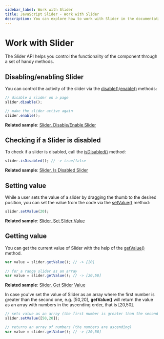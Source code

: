 ```yaml
---
sidebar_label: Work with Slider
title: JavaScript Slider - Work with Slider 
description: You can explore how to work with Slider in the documentation of the DHTMLX JavaScript UI library. Browse developer guides and API reference, try out code examples and live demos, and download a free 30-day evaluation version of DHTMLX Suite 7.
---
```


# Work with Slider

The Slider API helps you control the functionality of the component through a set of handy methods.

## Disabling/enabling Slider

You can control the activity of the slider via the [disable()](slider/api/slider_disable_method.md)/[enable()](slider/api/slider_enable_method.md) methods:

~~~js
// disable a slider on a page
slider.disable();

// make the slider active again
slider.enable();
~~~

**Related sample**: [Slider. Disable/Enable Slider](https://snippet.dhtmlx.com/po9hsc2l)

## Checking if a Slider is disabled

To check if a slider is disabled, call the [isDisabled()](slider/api/slider_isdisabled_method.md) method:

~~~js
slider.isDisabled(); // -> true/false
~~~

**Related sample**: [Slider. Is Disabled Slider](https://snippet.dhtmlx.com/fbo18fue)

## Setting value

While a user sets the value of a slider by dragging the thumb to the desired position, you can set the value from the code via the [setValue()](slider/api/slider_setvalue_method.md) method:

~~~js
slider.setValue(20);
~~~

**Related sample**: [Slider. Set Slider Value](https://snippet.dhtmlx.com/shw55sub)

## Getting value

You can get the current value of Slider with the help of the [getValue()](slider/api/slider_getvalue_method.md) method.

~~~js
var value = slider.getValue(); // -> [20]
 
// for a range slider as an array
var value = slider.getValue(); // -> [20,50]
~~~

**Related sample**: [Slider. Get Slider Value](https://snippet.dhtmlx.com/xlb8nbdx)

In case you've set the value of Slider as an array where the first number is greater than the second one, e.g. [50,20], **getValue()** will return the value as an array with numbers in the ascending order, that is [20,50].

~~~js
// sets value as an array (the first number is greater than the second one)
slider.setValue([50,20]);

// returns an array of numbers (the numbers are ascending)
var value = slider.getValue(); // -> [20,50]
~~~
